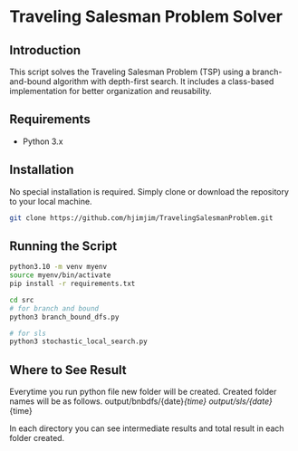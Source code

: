 # Traveling Salesman Problem Solver

## Introduction
This script solves the Traveling Salesman Problem (TSP) using a branch-and-bound algorithm with depth-first search. It includes a class-based implementation for better organization and reusability.

## Requirements
- Python 3.x

## Installation
No special installation is required. Simply clone or download the repository to your local machine.
```bash
git clone https://github.com/hjimjim/TravelingSalesmanProblem.git
```

## Running the Script
```bash
python3.10 -m venv myenv
source myenv/bin/activate
pip install -r requirements.txt

cd src
# for branch and bound
python3 branch_bound_dfs.py

# for sls
python3 stochastic_local_search.py
```

## Where to See Result
Everytime you run python file new folder will be created. 
Created folder names will be as follows.
output/bnbdfs/{date}_{time}
output/sls/{date}_{time}

In each directory you can see intermediate results and total result in each folder created.